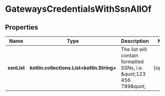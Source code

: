 
# GatewaysCredentialsWithSsnAllOf

## Properties
Name | Type | Description | Notes
------------ | ------------- | ------------- | -------------
**ssnList** | **kotlin.collections.List&lt;kotlin.String&gt;** | The list will contain formatted SSNs, i.e. \&quot;123 456 789\&quot; |  [optional]



